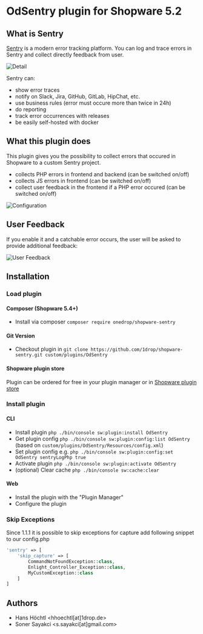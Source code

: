# OdSentry plugin for Shopware 5.2

## What is Sentry
[Sentry](https://sentry.io) is a modern error tracking platform. You can log and trace errors in Sentry and collect directly feedback from user.

![Detail](https://drive.google.com/uc?export=view&id=0B_KpXXAo-7I-aWo5Mi1DWkxqNzg)

Sentry can:

* show error traces
* notify on Slack, Jira, GitHub, GitLab, HipChat, etc.
* use business rules (error must occure more than twice in 24h)
* do reporting
* track error occurrences with releases
* be easily self-hosted with docker

## What this plugin does

This plugin gives you the possibility to collect errors that occured in Shopware to a custom Sentry project.

* collects PHP errors in frontend and backend (can be switched on/off)
* collects JS errors in frontend (can be switched on/off)
* collect user feedback in the frontend if a PHP error occured (can be switched on/off)

![Configuration](https://drive.google.com/uc?export=view&id=0B_KpXXAo-7I-ZkxqLUFTZ1UxNnc)

## User Feedback

If you enable it and a catchable error occurs, the user will be asked to provide additional feedback:

![User Feedback](https://drive.google.com/uc?export=view&id=0B_KpXXAo-7I-Q29RMHZzZkd1T0k)

## Installation

### Load plugin

#### Composer (Shopware 5.4+)

* Install via composer `composer require onedrop/shopware-sentry`

#### Git Version

* Checkout plugin in `git clone https://github.com/1drop/shopware-sentry.git custom/plugins/OdSentry`

#### Shopware plugin store

Plugin can be ordered for free in your plugin manager or in [Shopware plugin store](https://store.shopware.com/ods3018122618489f/sentry.html)

### Install plugin

#### CLI

* Install plugin `php ./bin/console sw:plugin:install OdSentry`
* Get plugin config  `php ./bin/console sw:plugin:config:list OdSentry` (based on `custom/plugins/OdSentry/Resources/config.xml`)
* Set plugin config e.g. `php ./bin/console sw:plugin:config:set OdSentry sentryLogPhp true`
* Activate plugin `php ./bin/console sw:plugin:activate OdSentry`
* (optional) Clear cache `php ./bin/console sw:cache:clear`

#### Web

* Install the plugin with the "Plugin Manager"
* Configure the plugin

### Skip Exceptions

Since 1.1.1 it is possible to skip exceptions for capture add following snippet to our config.php
````php
'sentry' => [
    'skip_capture' => [
        CommandNotFoundException::class,
        Enlight_Controller_Exception::class,
        MyCustomException::class
    ]
]
````

## Authors

* Hans Höchtl <hhoechtl[at]1drop.de>
* Soner Sayakci <s.sayakci[at]gmail.com>
